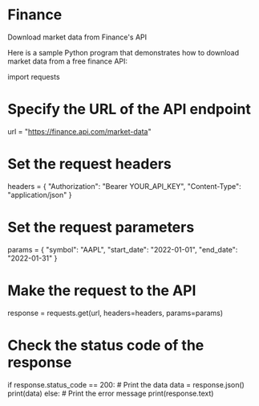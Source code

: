 # Finance
Download market data from Finance's API

Here is a sample Python program that demonstrates how to download market data from a free finance API:

import requests

# Specify the URL of the API endpoint
url = "https://finance.api.com/market-data"

# Set the request headers
headers = {
    "Authorization": "Bearer YOUR_API_KEY",
    "Content-Type": "application/json"
}

# Set the request parameters
params = {
    "symbol": "AAPL",
    "start_date": "2022-01-01",
    "end_date": "2022-01-31"
}

# Make the request to the API
response = requests.get(url, headers=headers, params=params)

# Check the status code of the response
if response.status_code == 200:
    # Print the data
    data = response.json()
    print(data)
else:
    # Print the error message
    print(response.text)
